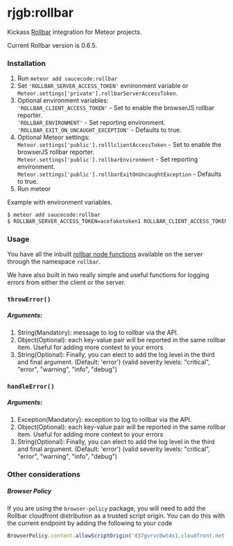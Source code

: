 # rjgb:rollbar

Kickass [Rollbar](https://rollbar.com/) integration for Meteor projects.

Current Rollbar version is 0.6.5.

### Installation

1. Run `meteor add saucecode:rollbar`
2. Set `'ROLLBAR_SERVER_ACCESS_TOKEN'` evnironment variable or `Meteor.settings['private'].rollbarServerAccessToken`.
3. Optional environment variables:<br>
`'ROLLBAR_CLIENT_ACCESS_TOKEN'` - Set to enable the browserJS rollbar reporter.<br>
`'ROLLBAR_ENVIRONMENT'` - Set reporting environment.<br>
`'ROLLBAR_EXIT_ON_UNCAUGHT_EXCEPTION'` - Defaults to true.
4. Optional Meteor settings:<br>
`Meteor.settings['public'].rolllclientAccessToken` - Set to enable the browserJS rollbar reporter.<br>
`Meteor.settings['public'].rollbarEnvironment` - Set reporting environment.<br>
`Meteor.settings['public'].rollbarExitOnUncaughtException` - Defaults to true.
5. Run meteor

Example with environment variables.

```bash
$ meteor add saucecode:rollbar
$ ROLLBAR_SERVER_ACCESS_TOKEN=acefaketoken1 ROLLBAR_CLIENT_ACCESS_TOKEN=acefaketoken2imsocreative ROLLBAR_ENVIRONMENT=development ROLLBAR_EXIT_ON_UNCAUGHT_EXCEPTION=false meteor
```

### Usage

You have all the inbuilt [rollbar node functions](https://rollbar.com/docs/notifier/node_rollbar/) available on the server through the namespace `rollbar`. 

We have also built in two really simple and useful functions for logging errors from either the client or the server.

### `throwError()`

##### Arguments:

1. String(Mandatory): message to log to rollbar via the API.  
2. Object(Optional): each key-value pair will be reported in the same rollbar item.  Useful for adding more context to your errors
3. String(Optional): Finally, you can elect to add the log level in the third and final argument. (Default: 'error') (valid severity levels: "critical", "error", "warning", "info", "debug")


### `handleError()`

##### Arguments:

1. Exception(Mandatory): exception to log to rollbar via the API.  
2. Object(Optional): each key-value pair will be reported in the same rollbar item.  Useful for adding more context to your errors
3. String(Optional): Finally, you can elect to add the log level in the third and final argument. (Default: 'error') (valid severity levels: "critical", "error", "warning", "info", "debug")


### Other considerations

##### Browser Policy

If you are using the `browser-policy` package, you will need to add the Rollbar cloudfront distribution as a trusted script origin. You can do this with the current endpoint by adding the following to your code

```javascript
BrowserPolicy.content.allowScriptOrigin('d37gvrvc0wt4s1.cloudfront.net');
```



